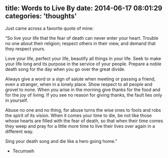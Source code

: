 title: Words to Live By
date: 2014-06-17 08:01:29
categories: 'thoughts'
---
Just came across a favorite quote of mine:

“So live your life that the fear of death can never enter your heart. Trouble no one about their religion; respect others in their view, and demand that they respect yours.

Love your life, perfect your life, beautify all things in your life. Seek to make your life long and its purpose in the service of your people. Prepare a noble death song for the day when you go over the great divide.

Always give a word or a sign of salute when meeting or passing a friend, even a stranger, when in a lonely place. Show respect to all people and grovel to none. When you arise in the morning give thanks for the food and for the joy of living. If you see no reason for giving thanks, the fault lies only in yourself.

Abuse no one and no thing, for abuse turns the wise ones to fools and robs the spirit of its vision. When it comes your time to die, be not like those whose hearts are filled with the fear of death, so that when their time comes they weep and pray for a little more time to live their lives over again in a different way.

Sing your death song and die like a hero going home.”

- Tecumseh